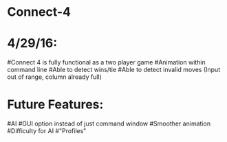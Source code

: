 # Connect-4
# 4/29/16:
#Connect 4 is fully functional as a two player game
#Animation within command line
#Able to detect wins/tie
#Able to detect invalid moves (Input out of range, column already full)

# Future Features:
#AI
#GUI option instead of just command window
#Smoother animation 
#Difficulty for AI
#"Profiles"

